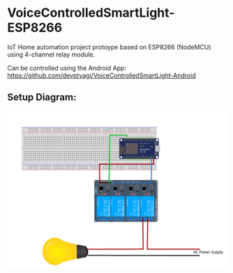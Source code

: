 # VoiceControlledSmartLight-ESP8266

IoT Home automation project protoype based on ESP8266 (NodeMCU) using 4-channel relay module.

Can be controlled using the Android App: https://github.com/devptyagi/VoiceControlledSmartLight-Android


## Setup Diagram:

<img src="smartLightSetup.png">
